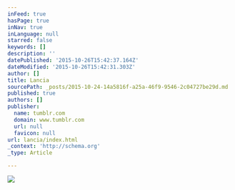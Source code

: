 ```yaml
---
inFeed: true
hasPage: true
inNav: true
inLanguage: null
starred: false
keywords: []
description: ''
datePublished: '2015-10-26T15:42:37.164Z'
dateModified: '2015-10-26T15:42:31.303Z'
author: []
title: Lancia
sourcePath: _posts/2015-10-24-14a5816f-a25a-46f9-9546-2c04727be29d.md
published: true
authors: []
publisher:
  name: tumblr.com
  domain: www.tumblr.com
  url: null
  favicon: null
url: lancia/index.html
_context: 'http://schema.org'
_type: Article

---
```

![](https://41.media.tumblr.com/0ff1af406d8c24c8f39582d94eb895b2/tumblr_mijbj0si5s1qm6egko1_540.jpg)
